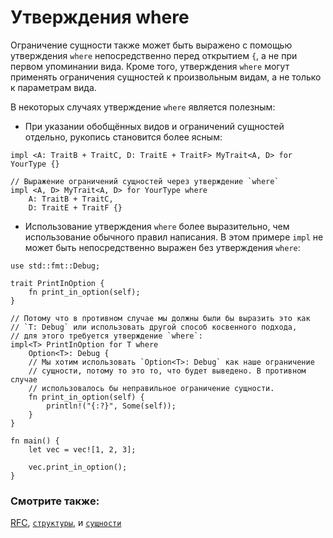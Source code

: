 # Утверждения where

Ограничение сущности также может быть выражено с помощью утверждения `where`
непосредственно перед открытием `{`, а не при первом упоминании вида.
Кроме того, утверждения `where` могут применять ограничения сущностей к 
произвольным видам, а не только к параметрам вида.

В некоторых случаях утверждение `where` является полезным:

* При указании обобщённых видов и ограничений сущностей отдельно,
рукопись становится более ясным:

```rust,ignore
impl <A: TraitB + TraitC, D: TraitE + TraitF> MyTrait<A, D> for YourType {}

// Выражение ограничений сущностей через утверждение `where`
impl <A, D> MyTrait<A, D> for YourType where
    A: TraitB + TraitC,
    D: TraitE + TraitF {}
```

* Использование утверждения `where` более выразительно, чем использование
обычного правил написания. В этом примере `impl` не может быть непосредственно
выражен без утверждения `where`:

```rust,editable
use std::fmt::Debug;

trait PrintInOption {
    fn print_in_option(self);
}

// Потому что в противном случае мы должны были бы выразить это как
// `T: Debug` или использовать другой способ косвенного подхода,
// для этого требуется утверждение `where`:
impl<T> PrintInOption for T where
    Option<T>: Debug {
    // Мы хотим использовать `Option<T>: Debug` как наше ограничение
    // сущности, потому то это то, что будет выведено. В противном случае
    // использовалось бы неправильное ограничение сущности.
    fn print_in_option(self) {
        println!("{:?}", Some(self));
    }
}

fn main() {
    let vec = vec![1, 2, 3];

    vec.print_in_option();
}
```

### Смотрите также:

[RFC][where], [`структуры`][struct], и [`сущности`][trait]

[struct]: custom_types/structs.html
[trait]: trait.html
[where]: https://github.com/rust-lang/rfcs/blob/master/text/0135-where.md
